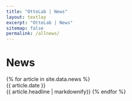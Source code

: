 ```yaml
---
title: "OtteLab | News"
layout: textlay
excerpt: "OtteLab | News"
sitemap: false
permalink: /allnews/
---
```




# News

{% for article in site.data.news %}
<br />
{{ article.date }} <br>
{{ article.headline | markdownify}}
{% endfor %}
